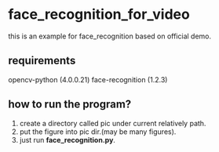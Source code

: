 # face_recognition_for_video
this is an example for face_recognition based on official demo.
## requirements
opencv-python (4.0.0.21)
face-recognition (1.2.3)

## how to run the program?
1. create a directory called pic under current relatively path.
2. put the figure into pic dir.(may be many figures).
3. just run **face_recognition.py**.

